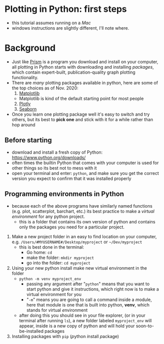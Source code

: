 # Plotting in Python: first steps
- this tutorial assumes running on a *Mac*
- windows instructions are slightly different, I'll note where.
# Background

- Just like [Prism](https://www.graphpad.com/scientific-software/prism/) is a program you download and install on your computer, all plotting in Python starts with downloading and installing *packages*, which contain expert-built, publication-quality graph plotting functionality.
- There are *many* plotting packages available in python, here are some of the top choices as of Nov. 2020:
  1. [Matplotlib](https://matplotlib.org/tutorials/introductory/pyplot.html)
    - Matplotlib is kind of the default starting point for most people
  2. [Plotly](https://plotly.com/python/getting-started/)
  3. [Seaborn](https://seaborn.pydata.org/tutorial/function_overview.html)
- Once you learn one plotting package well it's easy to switch and try others, but its best to **pick one** and stick with it for a while rather than hop around

## Before starting
- download and install a fresh copy of Python: https://www.python.org/downloads/
- often times the builtin Python that comes with your computer is used for other things so its best not to mess with it
- open your terminal and enter: `python`, and make sure you get the correct version you expect to confirm that it was installed properly
## Programming environments in Python
- because each of the above programs have similarly named functions (e.g. plot, scatterplot, barchart, etc.) its best practice to make a *virtual environment* for any python project.
  - this is a folder that contains its own version of python and contains only the packages you need for a particular project.

1. Make a new project folder in an easy to find location on your computer, e.g. `/Users/#MYUSERNAME#/Desktop/myproject` or `~/Dev/myproject`
   - this is best done in the terminal:
     - Go home: `cd`
     - make the folder: `mkdir myproject`
     - go into the folder: `cd myproject`
2. Using your new python install make new virtual environment in the folder
   - `python -m venv myproject_env`
     - passing any argument after "`python`" means that you want to start python and give it instructions, which right now is to make a virtual environment for you
     - "`-m`" means you are going to call a command inside a *m*odule, here that module is one that is built into python, **venv**, which stands for *v*irtual *e*nvironment
   - after doing this you should see in your file explorer, (or in your terminal after running `ls`), a new folder labeled `myproject_env` will appear, inside is a new copy of python and will hold your soon-to-be-installed packages
3. Installing packages with `pip` (*p*ython *i*nstall *p*ackage)